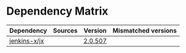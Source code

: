 # Dependency Matrix

Dependency | Sources | Version | Mismatched versions
---------- | ------- | ------- | -------------------
[jenkins-x/jx](https://github.com/jenkins-x/jx) |  | [2.0.507](https://github.com/jenkins-x/jx/releases/tag/v2.0.507) | 
